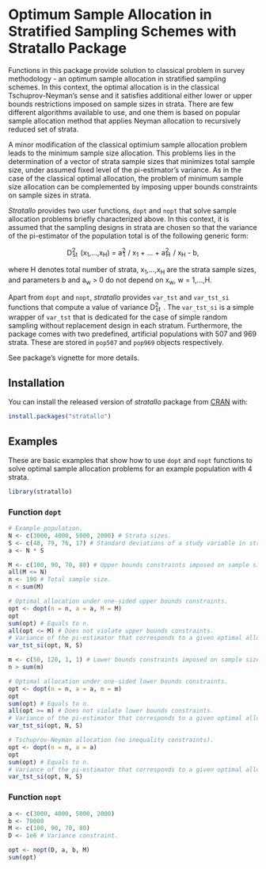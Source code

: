 
<!-- README.md is generated from README.Rmd. Please edit that file -->

# Optimum Sample Allocation in Stratified Sampling Schemes with Stratallo Package

<!-- badges: start -->
<!-- badges: end -->

Functions in this package provide solution to classical problem in
survey methodology - an optimum sample allocation in stratified sampling
schemes. In this context, the optimal allocation is in the classical
Tschuprov-Neyman’s sense and it satisfies additional either lower or
upper bounds restrictions imposed on sample sizes in strata. There are
few different algorithms available to use, and one them is based on
popular sample allocation method that applies Neyman allocation to
recursively reduced set of strata.

A minor modification of the classical optimium sample allocation problem
leads to the minimum sample size allocation. This problems lies in the
determination of a vector of strata sample sizes that minimizes total
sample size, under assumed fixed level of the pi-estimator’s variance.
As in the case of the classical optimal allocation, the problem of
minimum sample size allocation can be complemented by imposing upper
bounds constraints on sample sizes in strata.

*Stratallo* provides two user functions, `dopt` and `nopt` that solve
sample allocation problems briefly characterized above. In this context,
it is assumed that the sampling designs in strata are chosen so that the
variance of the pi-estimator of the population total is of the following
generic form:

<center>
D<sup>2</sup><sub style='position: relative; left: -.5em;'>st</sub>(x<sub>1</sub>,…,x<sub>H</sub>)
= a<sup>2</sup><sub style='position: relative; left: -.5em;'>1</sub>/
x<sub>1</sub> + … +
a<sup>2</sup><sub style='position: relative; left: -.5em;'>H</sub>/
x<sub>H</sub> - b,
</center>

where H denotes total number of strata, x<sub>1</sub>,…,x<sub>H</sub>
are the strata sample sizes, and parameters b and a<sub>w</sub> \> 0 do
not depend on x<sub>w</sub>, w = 1,…,H.

Apart from `dopt` and `nopt`, *stratallo* provides `var_tst` and
`var_tst_si` functions that compute a value of variance
D<sup>2</sup><sub style='position: relative; left: -.5em;'>st</sub>. The
`var_tst_si` is a simple wrapper of `var_tst` that is dedicated for the
case of simple random sampling without replacement design in each
stratum. Furthermore, the package comes with two predefined, artificial
populations with 507 and 969 strata. These are stored in `pop507` and
`pop969` objects respectively.

See package’s vignette for more details.

## Installation

You can install the released version of *stratallo* package from
[CRAN](https://CRAN.R-project.org) with:

``` r
install.packages("stratallo")
```

## Examples

These are basic examples that show how to use `dopt` and `nopt`
functions to solve optimal sample allocation problems for an example
population with 4 strata.

``` r
library(stratallo)
```

### Function `dopt`

``` r
# Example population.
N <- c(3000, 4000, 5000, 2000) # Strata sizes.
S <- c(48, 79, 76, 17) # Standard deviations of a study variable in strata.
a <- N * S
```

``` r
M <- c(100, 90, 70, 80) # Upper bounds constraints imposed on sample sizes in strata.
all(M <= N)
n <- 190 # Total sample size.
n < sum(M)

# Optimal allocation under one-sided upper bounds constraints.
opt <- dopt(n = n, a = a, M = M)
opt
sum(opt) # Equals to n.
all(opt <= M) # Does not violate upper bounds constraints.
# Variance of the pi-estimator that corresponds to a given optimal allocation.
var_tst_si(opt, N, S)
```

``` r
m <- c(50, 120, 1, 1) # Lower bounds constraints imposed on sample sizes in strata.
n > sum(m)

# Optimal allocation under one-sided lower bounds constraints.
opt <- dopt(n = n, a = a, m = m)
opt
sum(opt) # Equals to n.
all(opt >= m) # Does not violate lower bounds constraints.
# Variance of the pi-estimator that corresponds to a given optimal allocation.
var_tst_si(opt, N, S)
```

``` r
# Tschuprov-Neyman allocation (no inequality constraints).
opt <- dopt(n = n, a = a)
opt
sum(opt) # Equals to n.
# Variance of the pi-estimator that corresponds to a given optimal allocation.
var_tst_si(opt, N, S)
```

### Function `nopt`

``` r
a <- c(3000, 4000, 5000, 2000)
b <- 70000
M <- c(100, 90, 70, 80)
D <- 1e6 # Variance constraint.

opt <- nopt(D, a, b, M)
sum(opt)
```
